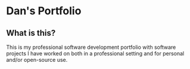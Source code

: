 # Dan's Portfolio

## What is this?

This is my professional software development portfolio with software projects I have worked on both in a professional setting and for personal and/or open-source use.